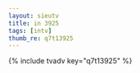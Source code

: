 ```yaml
--- 
layout: sieutv
title: in 3925
tags: [intv]
thumb_re: q7t13925
---
```

{% include tvadv key="q7t13925" %} 
